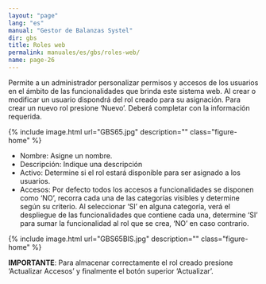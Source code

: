 ```yaml
---
layout: "page"
lang: "es"
manual: "Gestor de Balanzas Systel"
dir: gbs
title: Roles web
permalink: manuales/es/gbs/roles-web/
name: page-26
---
```

Permite a un administrador personalizar permisos y accesos de los usuarios en el ámbito de las funcionalidades que brinda este sistema web. Al crear o modificar un usuario dispondrá del rol creado para su asignación.
Para crear un nuevo rol presione ‘Nuevo’. Deberá completar con la información requerida.

{% include image.html url="GBS65.jpg" description="" class="figure-home" %}

- Nombre: Asigne un nombre. 
- Descripción: Indique una descripción
- Activo: Determine si el rol estará disponible para ser asignado a los usuarios.
- Accesos: Por defecto todos los accesos a funcionalidades se disponen como ‘NO’, recorra cada una de las categorías visibles y determine según su criterio. Al seleccionar ‘SI’ en alguna categoría, verá el despliegue de las funcionalidades que contiene cada una, determine ‘SI’ para sumar la funcionalidad al rol que se crea, ‘NO’ en caso contrario.

{% include image.html url="GBS65BIS.jpg" description="" class="figure-home" %}

**IMPORTANTE**: Para almacenar correctamente el rol creado presione ‘Actualizar Accesos’ y finalmente el botón superior ‘Actualizar’.
